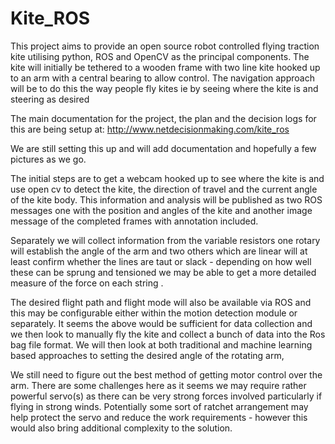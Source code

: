 # Kite_ROS
This project aims to provide an open source robot controlled flying traction kite utilising python, ROS and OpenCV as
the principal components.  The kite will initially be tethered to a wooden frame with two line kite hooked up to an
arm with a central bearing to allow control.  The navigation approach will be to do this the way people fly kites
ie by seeing where the kite is and steering as desired

The main documentation for the project, the plan and the decision logs for this are being setup
at: http://www.netdecisionmaking.com/kite_ros

We are still setting this up and will add documentation and hopefully a few pictures as we go.

The initial steps are to get a webcam hooked up to see where the kite is and use open cv to detect the kite, the
direction of travel and the current angle of the kite body.  This information and analysis will be published as two
ROS messages one with the position and angles of the kite and another image message of the completed frames with
annotation included.

Separately we will collect information from the variable resistors one rotary will establish the angle of the arm and
two others which are linear will at least confirm whether the lines are taut or slack - depending on how well these can
be sprung and tensioned we may be able to get a more detailed measure of the force on each string .

The desired flight path and flight mode will also be available via ROS and this may be configurable either within the
motion detection module or separately.  It seems the above would be sufficient for data collection and we then look
to manually fly the kite and collect a bunch of data into the Ros bag file format.  We will then look at both
traditional and machine learning based approaches to setting the desired angle of the rotating arm,

We still need to figure out the best method of getting motor control over the arm.  There are some challenges
here as it seems we may require rather powerful servo(s) as there can be very strong forces involved particularly if
flying in strong winds.  Potentially some sort of ratchet arrangement may help protect the servo and reduce the work
requirements - however this would also bring additional complexity to the solution.
